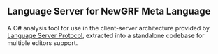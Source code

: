 ## Language Server for NewGRF Meta Language

A C# analysis tool for use in the client-server architecture provided by [Language Server Protocol](https://microsoft.github.io/language-server-protocol), extracted into a standalone codebase for multiple editors support.